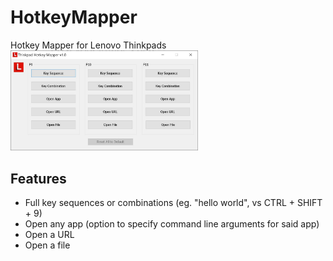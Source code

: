 # HotkeyMapper
Hotkey Mapper for Lenovo Thinkpads
<img src="https://github.com/csavalas/HotkeyMapper/blob/main/screens/main.jpg?raw=true" alt="drawing" width="300"/>

## Features
* Full key sequences or combinations (eg. "hello world", vs CTRL + SHIFT + 9)
* Open any app (option to specify command line arguments for said app)
* Open a URL
* Open a file
